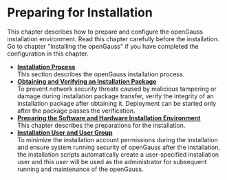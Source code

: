 # Preparing for Installation<a name="EN-US_TOPIC_0249784529"></a>

This chapter describes how to prepare and configure the openGauss installation environment. Read this chapter carefully before the installation. Go to chapter "Installing the openGauss" if you have completed the configuration in this chapter.

-   **[Installation Process](installation-process.md)**  
This section describes the openGauss installation process.
-   **[Obtaining and Verifying an Installation Package](obtaining-and-verifying-an-installation-package.md)**  
To prevent network security threats caused by malicious tampering or damage during installation package transfer, verify the integrity of an installation package after obtaining it. Deployment can be started only after the package passes the verification.
-   **[Preparing the Software and Hardware Installation Environment](preparing-the-software-and-hardware-installation-environment.md)**  
This chapter describes the preparations for the installation.
-   **[Installation User and User Group](installation-user-and-user-group.md)**  
To minimize the installation account permissions during the installation and ensure system running security of openGauss after the installation, the installation scripts automatically create a user-specified installation user and this user will be used as the administrator for subsequent running and maintenance of the openGauss.

